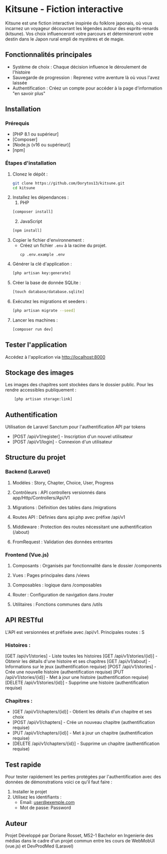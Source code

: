 # Kitsune - Fiction interactive

Kitsune est une fiction interactive inspirée du folklore japonais, où vous incarnez un voyageur découvrant les légendes autour des esprits-renards (kitsune). Vos choix influenceront votre parcours et détermineront votre destin dans le Japon rural empli de mystères et de magie.

## Fonctionnalités principales
- Système de choix : Chaque décision influence le déroulement de l'histoire
- Sauvegarde de progression : Reprenez votre aventure là où vous l'avez laissée
- Authentification : Créez un compte pour accéder à la page d'information "en savoir plus"

## Installation

### Prérequis
- [PHP 8.1 ou supérieur]
- [Composer]
- [Node.js (v16 ou supérieur)]
- [npm]

### Étapes d'installation
1. Clonez le dépôt :
    ```bash
    git clone https://github.com/Dorytos13/kitsune.git
    cd kitsune
    ```
2. Installez les dépendances :
    1. PHP
    ```bash
    [composer install]
    ```
    2. JavaScript
    ```bash
    [npm install]
    ```
3. Copier le fichier d'environnement :
    - Créez un fichier `.env` à la racine du projet.
      ```
      cp .env.example .env
      ```
4. Générer la clé d'application :
    ```bash
    [php artisan key:generate]
    ```
5. Créer la base de donnée SQLite : 
    ```bash
    [touch database/database.sqlite]
    ```
6. Exécutez les migrations et seeders :
    ```bash
    [php artisan migrate --seed]
    ```
7. Lancer les machines :
     ```bash
    [composer run dev]
    ```

## Tester l'application
Accédez à l'application via [http://localhost:8000](http://localhost:8000)

## Stockage des images
Les images des chapitres sont stockées dans le dossier public. Pour les rendre accessibles publiquement :
```bash
    [php artisan storage:link]
   ```

## Authentification
Utilisation de Laravel Sanctum pour l'authentification API par tokens
- [POST /api/v1/register] - Inscription d'un nouvel utilisateur
- [POST /api/v1/login] - Connexion d'un utilisateur

## Structure du projet
### Backend (Laravel) 
1. Modèles :
    Story, Chapter, Choice, User, Progress

2. Contrôleurs :
    API controllers versionnés dans app/Http/Controllers/Api/V1

3. Migrations :
    Définition des tables dans /migrations

4. Routes API :
    Définies dans api.php avec préfixe /api/v1

5. Middleware : 
 Protection des routes nécessitant une authentification (/about)

6. FromRequest :
    Validation des données entrantes

### Frontend (Vue.js)

1. Composants :
Organisés par fonctionnalité dans le dossier /components

2. Vues :
Pages principales dans /views

3. Composables : 
logique dans /composables

4. Router :
Configuration de navigation dans /router

5. Utilitaires :
Fonctions communes dans /utils

## API RESTful
L'API est versionnées et préfixée avec /api/v1. Principales routes :
S
### Histoires :
[GET /api/v1/stories] - Liste toutes les histoires
[GET /api/v1/stories/{id}] - Obtenir les détails d'une histoire et ses chapitres
[GET /api/v1/about] - Informations sur le jeux (authentification requise)
[POST /api/v1/stories] - Crée une nouvelle histoire (authentification requise)
[PUT /api/v1/stories/{id}] - Met à jour une histoire (authentification requise)
[DELETE /api/v1/stories/{id}] - Supprime une histoire (authentification requise)

### Chapitres :
- [GET /api/v1/chapters/{id}] - Obtient les détails d'un chapitre et ses choix
- [POST /api/v1/chapters] - Crée un nouveau chapitre (authentification requise)
- [PUT /api/v1/chapters/{id}] - Met à jour un chapitre (authentification requise)
- [DELETE /api/v1/chapters/{id}] - Supprime un chapitre (authentification requise)

## Test rapide
Pour tester rapidement les perties protégées par l'authentification avec des données de démonstrations voici ce qu'il faut faire :
1. Installer le projet
2. Utilisez les identifiants :
    - Email: user@exemple.com
    - Mot de passe: Password

## Auteur
Projet Développé par Doriane Rosset, M52-1 Bachelor en Ingenierie des médias dans le cadre d'un projet commun entre les cours de WebMobUI (vue.js) et DevProdMed (Laravel)